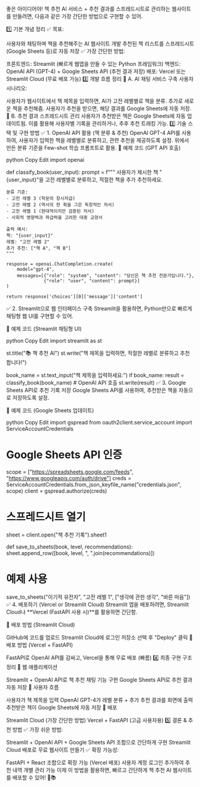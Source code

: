 좋은 아이디어야! 책 추천 AI 서비스 + 추천 결과를 스프레드시트로 관리하는 웹사이트를 만들려면, 다음과 같은 가장 간단한 방법으로 구현할 수 있어.

1️⃣ 기본 개념 정리
✅ 목표:

사용자와 채팅하며 책을 추천해주는 AI 웹사이트 개발
추천된 책 리스트를 스프레드시트(Google Sheets 등)로 자동 저장
✅ 가장 간단한 방법:

프론트엔드: Streamlit (빠르게 웹앱을 만들 수 있는 Python 프레임워크)
백엔드: OpenAI API (GPT-4) + Google Sheets API (추천 결과 저장)
배포: Vercel 또는 Streamlit Cloud (무료 배포 가능)
2️⃣ 개발 흐름 정리
📌 A. AI 채팅 서비스 구축
사용자 시나리오:

사용자가 웹사이트에서 책 제목을 입력하면, AI가 고전 레벨별로 책을 분류.
추가로 새로운 책을 추천해줌.
사용자가 추천을 받으면, 해당 결과를 Google Sheets에 자동 저장.
📌 B. 추천 결과 스프레드시트 관리
사용자가 추천받은 책은 Google Sheets에 자동 업데이트됨.
이를 활용해 사용자별 기록을 관리하거나, 추후 추천 트래킹 가능.
3️⃣ 기술 스택 및 구현 방법
✅ 1. OpenAI API 활용 (책 분류 & 추천)
OpenAI GPT-4 API를 사용하여, 사용자가 입력한 책을 레벨별로 분류하고, 관련 추천을 제공하도록 설정.
위에서 만든 분류 기준을 Few-shot 학습 프롬프트로 활용.
📌 예제 코드 (GPT API 호출)

python
Copy
Edit
import openai

def classify_book(user_input):
prompt = f"""
사용자가 제시한 책 "{user_input}"을 고전 레벨별로 분류하고, 적절한 책을 추가 추천하세요.

    분류 기준:
    - 고전 레벨 3 (학문의 창시자급)
    - 고전 레벨 2 (역사의 한 획을 그은 독창적인 저서)
    - 고전 레벨 1 (현대적이지만 검증된 저서)
    - 사회적 영향력과 파급력을 고려한 대중 교양서

    출력 예시:
    책: "{user_input}"
    레벨: "고전 레벨 2"
    추가 추천: ["책 A", "책 B"]
    """

    response = openai.ChatCompletion.create(
        model="gpt-4",
        messages=[{"role": "system", "content": "당신은 책 추천 전문가입니다."},
                  {"role": "user", "content": prompt}]
    )

    return response['choices'][0]['message']['content']

✅ 2. Streamlit으로 웹 인터페이스 구축
Streamlit을 활용하면, Python만으로 빠르게 채팅형 웹 UI를 구현할 수 있어.

📌 예제 코드 (Streamlit 채팅형 UI)

python
Copy
Edit
import streamlit as st

st.title("📚 책 추천 AI")
st.write("책 제목을 입력하면, 적절한 레벨로 분류하고 추천합니다!")

book_name = st.text_input("책 제목을 입력하세요:")
if book_name:
result = classify_book(book_name) # OpenAI API 호출
st.write(result)
✅ 3. Google Sheets API로 추천 기록 저장
Google Sheets API를 사용하여, 추천받은 책을 자동으로 저장하도록 설정.

📌 예제 코드 (Google Sheets 업데이트)

python
Copy
Edit
import gspread
from oauth2client.service_account import ServiceAccountCredentials

# Google Sheets API 인증

scope = ["https://spreadsheets.google.com/feeds", "https://www.googleapis.com/auth/drive"]
creds = ServiceAccountCredentials.from_json_keyfile_name("credentials.json", scope)
client = gspread.authorize(creds)

# 스프레드시트 열기

sheet = client.open("책 추천 기록").sheet1

def save_to_sheets(book, level, recommendations):
sheet.append_row([book, level, ", ".join(recommendations)])

# 예제 사용

save_to_sheets("이기적 유전자", "고전 레벨 1", ["생각에 관한 생각", "바른 마음"])
✅ 4. 배포하기 (Vercel or Streamlit Cloud)
Streamlit 앱을 배포하려면, Streamlit Cloud나 **Vercel (FastAPI 사용 시)**를 활용하면 간단함.

📌 배포 방법 (Streamlit Cloud)

GitHub에 코드를 업로드
Streamlit Cloud에 로그인
저장소 선택 후 "Deploy" 클릭
📌 배포 방법 (Vercel + FastAPI)

FastAPI로 OpenAI API를 감싸고,
Vercel을 통해 무료 배포 (빠름)
4️⃣ 최종 구현 구조 정리
📌 웹 애플리케이션

Streamlit + OpenAI API로 책 추천 채팅 기능 구현
Google Sheets API로 추천 결과 자동 저장
📌 사용자 흐름

사용자가 책 제목을 입력
OpenAI GPT-4가 레벨 분류 + 추가 추천
결과를 화면에 출력
추천받은 책이 Google Sheets에 자동 저장
📌 배포

Streamlit Cloud (가장 간단한 방법)
Vercel + FastAPI (고급 사용자용)
5️⃣ 결론 & 추천 방법
✅ 가장 쉬운 방법:

Streamlit + OpenAI API + Google Sheets API 조합으로 간단하게 구현
Streamlit Cloud 배포로 무료 웹사이트 만들기
✅ 확장 가능성:

FastAPI + React 조합으로 확장 가능 (Vercel 배포)
사용자 계정 로그인 추가하여 추천 내역 개별 관리 가능
이제 이 방법을 활용하면, 빠르고 간단하게 책 추천 AI 웹사이트를 배포할 수 있어! 🚀📚
